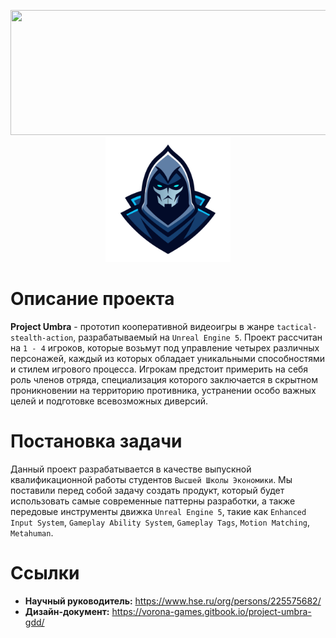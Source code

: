 <p align="center">
  <img width="534" height="200" src="https://keystoneacademic-res.cloudinary.com/image/upload/element/15/157257_HSE_University_blue1.png">
  <img width="200" height="200" src="https://raw.githubusercontent.com/Sparou/Umbra/a8cdf609e0b19ff76eb7d45f2341d92ff1974655/Project%20Umbra%20Logo.svg">
</p>

# Описание проекта
**Project Umbra** - прототип кооперативной видеоигры в жанре `tactical-stealth-action`, разрабатываемый на `Unreal Engine 5`. Проект рассчитан на `1 - 4` игроков, которые возьмут под управление четырех различных персонажей, каждый из которых обладает уникальными способностями и стилем игрового процесса. Игрокам предстоит примерить на себя роль членов отряда, специализация которого заключается в скрытном проникновении на территорию противника, устранении особо важных целей и подготовке всевозможных диверсий. 
# Постановка задачи
Данный проект разрабатывается в качестве выпускной квалификационной работы студентов `Высшей Школы Экономики`. Мы поставили перед собой задачу создать продукт, который будет использовать самые современные паттерны разработки, а также передовые инструменты движка `Unreal Engine 5`, такие как `Enhanced Input System`, `Gameplay Ability System`, `Gameplay Tags`, `Motion Matching`, `Metahuman`.

# Ссылки
+ **Научный руководитель:** https://www.hse.ru/org/persons/225575682/
+ **Дизайн-документ:** https://vorona-games.gitbook.io/project-umbra-gdd/
